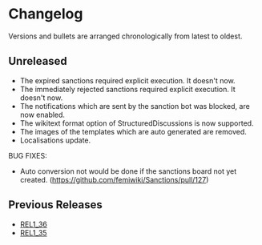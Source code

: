# Changelog

Versions and bullets are arranged chronologically from latest to oldest.

## Unreleased

- The expired sanctions required explicit execution. It doesn't now.
- The immediately rejected sanctions required explicit execution. It doesn't now.
- The notifications which are sent by the sanction bot was blocked, are now enabled.
- The wikitext format option of StructuredDiscussions is now supported.
- The images of the templates which are auto generated are removed.
- Localisations update.

BUG FIXES:

- Auto conversion not would be done if the sanctions board not yet created. (https://github.com/femiwiki/Sanctions/pull/127)

## Previous Releases

- [REL1_36](https://github.com/femiwiki/Sanctions/blob/REL1_36/CHANGELOG.md)
- [REL1_35](https://github.com/femiwiki/Sanctions/blob/REL1_35/CHANGELOG.md)
